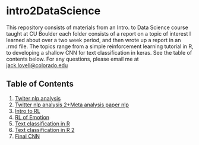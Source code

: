 # intro2DataScience
This repository consists of materials from an Intro. to Data Science course taught at CU Boulder
each folder consists of a report on a topic of interest I learned about over a two week period,
and then wrote up a report in an .rmd file. The topics range from a simple reinforcement learning
tutorial in R, to developing a shallow CNN for text classification in keras. See the table of contents below.
For any questions, please email me at jack.lovell@colorado.edu

## Table of Contents
1. [Twiter nlp analysis](https://github.com/jackransomlovell/intro2DataScience/tree/main/report1)
2. [Twitter nlp analysis 2+Meta analysis paper nlp](https://github.com/jackransomlovell/intro2DataScience/tree/main/report2)
3. [Intro to RL](https://github.com/jackransomlovell/intro2DataScience/tree/main/report3)
4. [RL of Emotion](https://github.com/jackransomlovell/intro2DataScience/tree/main/report4)
5. [Text classification in R](https://github.com/jackransomlovell/intro2DataScience/tree/main/report5)
6. [Text classification in R 2](https://github.com/jackransomlovell/intro2DataScience/tree/main/report6)
7. [Final CNN](https://github.com/jackransomlovell/intro2DataScience/tree/main/finalReport)

